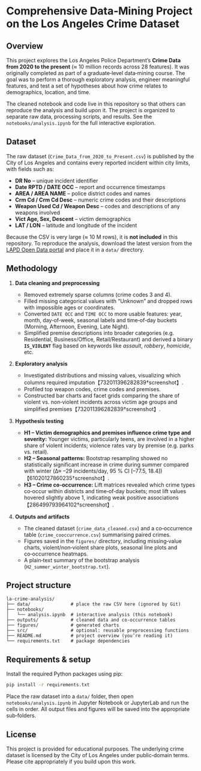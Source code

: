 # Comprehensive Data‑Mining Project on the Los Angeles Crime Dataset

## Overview

This project explores the Los Angeles Police Department’s **Crime Data from 2020 to the present** (≈ 10 million records across 28 features). It was originally completed as part of a graduate‑level data‑mining course.  The goal was to perform a thorough exploratory analysis, engineer meaningful features, and test a set of hypotheses about how crime relates to demographics, location, and time.

The cleaned notebook and code live in this repository so that others can reproduce the analysis and build upon it.  The project is organized to separate raw data, processing scripts, and results.  See the `notebooks/analysis.ipynb` for the full interactive exploration.

## Dataset

The raw dataset (`Crime_Data_from_2020_to_Present.csv`) is published by the City of Los Angeles and contains every reported incident within city limits, with fields such as:

- **DR No** – unique incident identifier  
- **Date RPTD / DATE OCC** – report and occurrence timestamps  
- **AREA / AREA NAME** – police district codes and names  
- **Crm Cd / Crm Cd Desc** – numeric crime codes and their descriptions  
- **Weapon Used Cd / Weapon Desc** – codes and descriptions of any weapons involved  
- **Vict Age, Sex, Descent** – victim demographics  
- **LAT / LON** – latitude and longitude of the incident

Because the CSV is very large (≈ 10 M rows), it is **not included** in this repository.  To reproduce the analysis, download the latest version from the [LAPD Open Data portal](https://data.lacity.org/) and place it in a `data/` directory.

## Methodology

1. **Data cleaning and preprocessing**
   - Removed extremely sparse columns (crime codes 3 and 4).  
   - Filled missing categorical values with “Unknown” and dropped rows with impossible ages or coordinates.  
   - Converted `DATE OCC` and `TIME OCC` to more usable features: year, month, day‑of‑week, seasonal labels and time‑of‑day buckets (Morning, Afternoon, Evening, Late Night).  
   - Simplified premise descriptions into broader categories (e.g. Residential, Business/Office, Retail/Restaurant) and derived a binary **`IS_VIOLENT`** flag based on keywords like *assault*, *robbery*, *homicide*, etc.

2. **Exploratory analysis**
   - Investigated distributions and missing values, visualizing which columns required imputation【732011396282839†screenshot】.  
   - Profiled top weapon codes, crime codes and premises.  
   - Constructed bar charts and facet grids comparing the share of violent vs. non‑violent incidents across victim age groups and simplified premises【732011396282839†screenshot】.

3. **Hypothesis testing**
   - **H1 – Victim demographics and premises influence crime type and severity:**  Younger victims, particularly teens, are involved in a higher share of violent incidents; violence rates vary by premise (e.g. parks vs. retail).  
   - **H2 – Seasonal patterns:**  Bootstrap resampling showed no statistically significant increase in crime during summer compared with winter (Δ≈ –29 incidents/day, 95 % CI [–77.5, 18.4])【61020127860235†screenshot】.  
   - **H3 – Crime co‑occurrence:**  Lift matrices revealed which crime types co‑occur within districts and time‑of‑day buckets; most lift values hovered slightly above 1, indicating weak positive associations【286499793964102†screenshot】.

4. **Outputs and artifacts**
   - The cleaned dataset (`crime_data_cleaned.csv`) and a co‑occurrence table (`crime_cooccurrence.csv`) summarising paired crimes.  
   - Figures saved in the `figures/` directory, including missing‑value charts, violent/non‑violent share plots, seasonal line plots and co‑occurrence heatmaps.  
   - A plain‐text summary of the bootstrap analysis (`H2_summer_winter_bootstrap.txt`).

## Project structure

```
la-crime-analysis/
├── data/               # place the raw CSV here (ignored by Git)
├── notebooks/
│   └── analysis.ipynb  # interactive analysis (this notebook)
├── outputs/            # cleaned data and co‑occurrence tables
├── figures/            # generated charts
├── src/                # optional: reusable preprocessing functions
├── README.md           # project overview (you’re reading it)
└── requirements.txt    # package dependencies
```

## Requirements & setup

Install the required Python packages using pip:

```bash
pip install -r requirements.txt
```

Place the raw dataset into a `data/` folder, then open `notebooks/analysis.ipynb` in Jupyter Notebook or JupyterLab and run the cells in order.  All output files and figures will be saved into the appropriate sub‑folders.

## License

This project is provided for educational purposes.  The underlying crime dataset is licensed by the City of Los Angeles under public‑domain terms.  Please cite appropriately if you build upon this work.